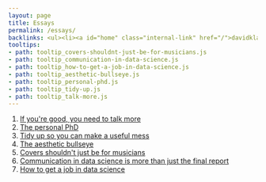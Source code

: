 ```yaml
---
layout: page
title: Essays
permalink: /essays/
backlinks: <ul><li><a id="home" class="internal-link" href="/">davidklaing.com</a></li></ul>
tooltips: 
- path: tooltip_covers-shouldnt-just-be-for-musicians.js
- path: tooltip_communication-in-data-science.js
- path: tooltip_how-to-get-a-job-in-data-science.js
- path: tooltip_aesthetic-bullseye.js
- path: tooltip_personal-phd.js
- path: tooltip_tidy-up.js
- path: tooltip_talk-more.js
---
```


1. <a id="talk-more" class="internal-link" href="/talk-more/">If you're good, you need to talk more</a>
2. <a id="personal-phd" class="internal-link" href="/personal-phd/">The personal PhD</a>
3. <a id="tidy-up" class="internal-link" href="/tidy-up/">Tidy up so you can make a useful mess</a>
4. <a id="aesthetic-bullseye" class="internal-link" href="/aesthetic-bullseye/">The aesthetic bullseye</a>
5. <a id="covers-shouldnt-just-be-for-musicians" class="internal-link" href="/covers-shouldnt-just-be-for-musicians/">Covers shouldn't just be for musicians</a>
6. <a id="communication-in-data-science" class="internal-link" href="/communication-in-data-science/">Communication in data science is more than just the final report</a>
7. <a id="how-to-get-a-job-in-data-science" class="internal-link" href="/how-to-get-a-job-in-data-science/">How to get a job in data science</a>